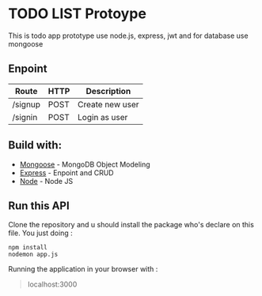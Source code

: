 # TODO LIST Protoype

This is todo app prototype use node.js, express, jwt and for database use mongoose

## Enpoint

Route | HTTP | Description
------------ | ------------- | ------------
/signup | POST | Create new user
/signin | POST | Login as user


## Build with:
* [Mongoose](http://mongoosejs.com) - MongoDB Object Modeling
* [Express](https://expressjs.com/) - Enpoint and CRUD
* [Node](https://nodejs.org/en/) - Node JS

## Run this API
Clone the repository and u should install the package who's declare on this file. You just doing :
```
npm install
nodemon app.js
```

Running the application in your browser with :
> localhost:3000